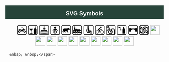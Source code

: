 <h1 style="background-color:#27443A;border-style:solid;border-width:1px;color:white;padding:5px;text-align:center;">
    <span style="font-family:Arial;font-size:18px;">SVG Symbols</span>
</h1>
<p style="text-align:center;">
    <span style="font-family:Arial;font-size:18px;">&nbsp; &nbsp;&nbsp; 
<img src="https://raw.githubusercontent.com/trentschlar/SVGs/refs/heads/main/ATVYes.svg" alt="ATV" title="ATV" width="30" height="30"> 
<img src="https://raw.githubusercontent.com/trentschlar/SVGs/refs/heads/main/Alcohol.svg" alt="Alcohol" title="Alcohol" width="30" height="30"> 
<img src="https://raw.githubusercontent.com/trentschlar/SVGs/refs/heads/main/Ampitheater.svg" alt="Ampitheater" title="Ampitheater" width="30" height="30"> 
<img src="https://raw.githubusercontent.com/trentschlar/SVGs/refs/heads/main/BabyYes.svg" alt="Baby" title="Baby"  width="30" height="30"> 
<img src="https://raw.githubusercontent.com/trentschlar/SVGs/refs/heads/main/Bear.svg" alt="Bear" title="Bear"  width="30" height="30"> 
<img src="https://raw.githubusercontent.com/trentschlar/SVGs/refs/heads/main/BellyBoatingYes.svg" alt="Belly Boating" title="Belly Boating"  width="30" height="30"> 
<img src="https://raw.githubusercontent.com/trentschlar/SVGs/refs/heads/main/Bench.svg" alt="Bench" title="Bench"  width="30" height="30"> 
<img src="https://raw.githubusercontent.com/trentschlar/SVGs/refs/heads/main/BicycleYes.svg" alt="Bicycle" title="Bicycle"  width="30" height="30"> 
<img src="https://raw.githubusercontent.com/trentschlar/SVGs/refs/heads/main/BikeRacksYes.svg" alt="Bike Racks" title="Bike Racks"  width="30" height="30"> 
<img src="https://raw.githubusercontent.com/trentschlar/SVGs/refs/heads/main/BottleFillingYes.svg" alt="Bottle Filling" title="Bottle Filling"  width="30" height="30"> 
<img src="https://raw.githubusercontent.com/trentschlar/SVGs/refs/heads/main/Bridge.svg" alt="Bridge" title="Bridge"  width="30" height="30"> 
<img src="https://raw.githubusercontent.com/trentschlar/SVGs/refs/heads/main/Brochure.svg" alt="Brochure.svg" title="Brochure.svg"  width="30" height="30"> 
<img src="https://raw.githubusercontent.com/trentschlar/SVGs/refs/heads/main/" alt="" title=""  width="30" height="30"> 
<img src="https://raw.githubusercontent.com/trentschlar/SVGs/refs/heads/main/" alt="" title=""  width="30" height="30"> 
<img src="https://raw.githubusercontent.com/trentschlar/SVGs/refs/heads/main/" alt="" title=""  width="30" height="30"> 
<img src="https://raw.githubusercontent.com/trentschlar/SVGs/refs/heads/main/" alt="" title=""  width="30" height="30"> 
<img src="https://raw.githubusercontent.com/trentschlar/SVGs/refs/heads/main/" alt="" title=""  width="30" height="30"> 
<img src="https://raw.githubusercontent.com/trentschlar/SVGs/refs/heads/main/" alt="" title=""  width="30" height="30"> 
<img src="https://raw.githubusercontent.com/trentschlar/SVGs/refs/heads/main/" alt="" title=""  width="30" height="30"> 
<img src="https://raw.githubusercontent.com/trentschlar/SVGs/refs/heads/main/" alt="" title=""  width="30" height="30"> 
<img src="https://raw.githubusercontent.com/trentschlar/SVGs/refs/heads/main/" alt="" title=""  width="30" height="30"> 
<img src="https://raw.githubusercontent.com/trentschlar/SVGs/refs/heads/main/" alt="" title=""  width="30" height="30"> 
      
      
      &nbsp; &nbsp;</span>
</p>
